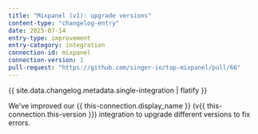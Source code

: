 ```yaml
---
title: "Mixpanel (v1): upgrade versions"
content-type: "changelog-entry"
date: 2025-07-14
entry-type: improvement
entry-category: integration
connection-id: mixpanel
connection-version: 1
pull-request: "https://github.com/singer-io/tap-mixpanel/pull/66"
---
```

{{ site.data.changelog.metadata.single-integration | flatify }}

We've improved our {{ this-connection.display_name }} (v{{ this-connection.this-version }}) integration to upgrade different versions to fix errors.
